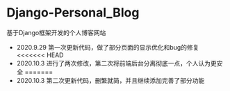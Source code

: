 # Django-Personal_Blog
基于Django框架开发的个人博客网站

- 2020.9.29 第一次更新代码，做了部分页面的显示优化和bug的修复
<<<<<<< HEAD
- 2020.10.3 进行了两次修改，第二次将前端后台分离彻底一点，个人认为更安全
=======
- 2020.10.3 第二次更新代码，删繁就简，并且继续添加完善了部分功能

